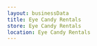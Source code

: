 ```yaml
---
layout: businessData
title: Eye Candy Rentals
store: Eye Candy Rentals
location: Eye Candy Rentals
---
```


